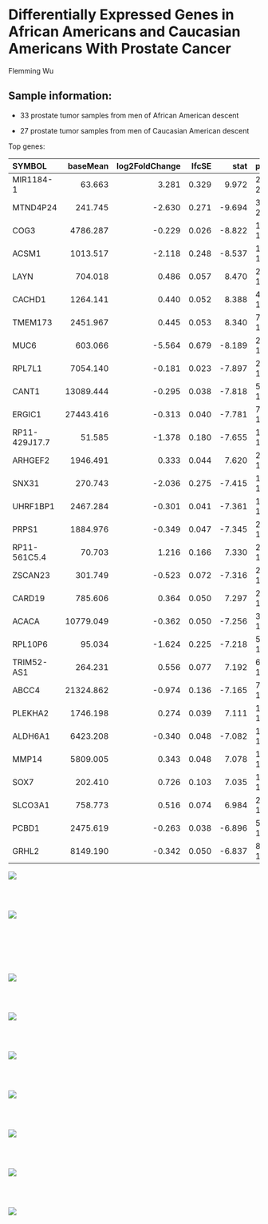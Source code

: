 Differentially Expressed Genes in African Americans and Caucasian
Americans With Prostate Cancer
================
Flemming Wu

## Sample information:

- 33 prostate tumor samples from men of African American descent

- 27 prostate tumor samples from men of Caucasian American descent

Top genes:

| SYMBOL        |  baseMean | log2FoldChange | lfcSE |   stat | pvalue               | padj                 |
|:--------------|----------:|---------------:|------:|-------:|:---------------------|:---------------------|
| MIR1184-1     |    63.663 |          3.281 | 0.329 |  9.972 | 2.0190965203306e-23  | 5.61026159139059e-19 |
| MTND4P24      |   241.745 |         -2.630 | 0.271 | -9.694 | 3.18998657390345e-22 | 4.43184834712406e-18 |
| COG3          |  4786.287 |         -0.229 | 0.026 | -8.822 | 1.12565886432534e-18 | 1.04258524013813e-14 |
| ACSM1         |  1013.517 |         -2.118 | 0.248 | -8.537 | 1.38192387973596e-17 | 9.59953423058587e-14 |
| LAYN          |   704.018 |          0.486 | 0.057 |  8.470 | 2.45258294676809e-17 | 1.36294939517796e-13 |
| CACHD1        |  1264.141 |          0.440 | 0.052 |  8.388 | 4.93731222570576e-17 | 2.28646929172434e-13 |
| TMEM173       |  2451.967 |          0.445 | 0.053 |  8.340 | 7.42671241394839e-17 | 2.947980444771e-13   |
| MUC6          |   603.066 |         -5.564 | 0.679 | -8.189 | 2.62615355514517e-16 | 9.12128783540795e-13 |
| RPL7L1        |  7054.140 |         -0.181 | 0.023 | -7.897 | 2.84967769294415e-15 | 8.7979049306829e-12  |
| CANT1         | 13089.444 |         -0.295 | 0.038 | -7.818 | 5.36154223803176e-15 | 1.4897581262595e-11  |
| ERGIC1        | 27443.416 |         -0.313 | 0.040 | -7.781 | 7.20108774813416e-15 | 1.81899476517869e-11 |
| RP11-429J17.7 |    51.585 |         -1.378 | 0.180 | -7.655 | 1.93596152843516e-14 | 4.48271891909161e-11 |
| ARHGEF2       |  1946.491 |          0.333 | 0.044 |  7.620 | 2.54295628187363e-14 | 5.43527563447235e-11 |
| SNX31         |   270.743 |         -2.036 | 0.275 | -7.415 | 1.21537946385629e-13 | 2.41218098447936e-10 |
| UHRF1BP1      |  2467.284 |         -0.301 | 0.041 | -7.361 | 1.82158706439854e-13 | 3.37430787809185e-10 |
| PRPS1         |  1884.976 |         -0.349 | 0.047 | -7.345 | 2.06342927125604e-13 | 3.58340285819502e-10 |
| RP11-561C5.4  |    70.703 |          1.216 | 0.166 |  7.330 | 2.29885954830963e-13 | 3.75741831819596e-10 |
| ZSCAN23       |   301.749 |         -0.523 | 0.072 | -7.316 | 2.54979042760228e-13 | 3.93602649007539e-10 |
| CARD19        |   785.606 |          0.364 | 0.050 |  7.297 | 2.94406854738704e-13 | 4.30546782408927e-10 |
| ACACA         | 10779.049 |         -0.362 | 0.050 | -7.256 | 3.98317929005049e-13 | 5.53383098766714e-10 |
| RPL10P6       |    95.034 |         -1.624 | 0.225 | -7.218 | 5.26305661593296e-13 | 6.96377576811015e-10 |
| TRIM52-AS1    |   264.231 |          0.556 | 0.077 |  7.192 | 6.39640844102057e-13 | 8.07866386100898e-10 |
| ABCC4         | 21324.862 |         -0.974 | 0.136 | -7.165 | 7.79787630296028e-13 | 9.42051265017628e-10 |
| PLEKHA2       |  1746.198 |          0.274 | 0.039 |  7.111 | 1.14844439049329e-12 | 1.3296114930936e-09  |
| ALDH6A1       |  6423.208 |         -0.340 | 0.048 | -7.082 | 1.41851360805357e-12 | 1.56457802339824e-09 |
| MMP14         |  5809.005 |          0.343 | 0.048 |  7.078 | 1.46401168244275e-12 | 1.56457802339824e-09 |
| SOX7          |   202.410 |          0.726 | 0.103 |  7.035 | 1.98630012253125e-12 | 2.04412352609827e-09 |
| SLCO3A1       |   758.773 |          0.516 | 0.074 |  6.984 | 2.86584917539168e-12 | 2.84394589955118e-09 |
| PCBD1         |  2475.619 |         -0.263 | 0.038 | -6.896 | 5.35903365401466e-12 | 5.13469341760177e-09 |
| GRHL2         |  8149.190 |         -0.342 | 0.050 | -6.837 | 8.10320829754674e-12 | 7.32041211582442e-09 |

![](README_files/figure-gfm/unnamed-chunk-5-1.png)<!-- -->

<br><br>

![](README_files/figure-gfm/unnamed-chunk-6-1.png)<!-- -->

<br><br>

<br><br>

![](README_files/figure-gfm/unnamed-chunk-8-1.png)<!-- -->

<br><br>

![](README_files/figure-gfm/unnamed-chunk-9-1.png)<!-- -->

<br><br>

![](README_files/figure-gfm/unnamed-chunk-10-1.png)<!-- -->

<br><br>

![](README_files/figure-gfm/unnamed-chunk-11-1.png)<!-- -->

<br><br>

![](README_files/figure-gfm/unnamed-chunk-12-1.png)<!-- -->

<br><br>

![](README_files/figure-gfm/unnamed-chunk-13-1.png)<!-- -->

<br><br>

![](README_files/figure-gfm/unnamed-chunk-14-1.png)<!-- -->
